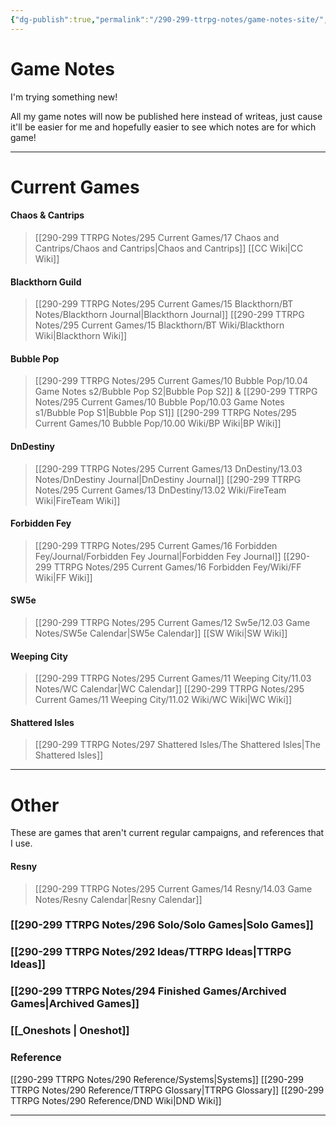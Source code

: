 ```yaml
---
{"dg-publish":true,"permalink":"/290-299-ttrpg-notes/game-notes-site/","tags":"gardenEntry"}
---
```



# Game Notes


I'm trying something new!

All my game notes will now be published here instead of writeas, just cause it'll be easier for me and hopefully easier to see which notes are for which game!

****

# Current Games

#### Chaos & Cantrips
> [[290-299 TTRPG Notes/295 Current Games/17 Chaos and Cantrips/Chaos and Cantrips\|Chaos and Cantrips]]
> [[CC Wiki\|CC Wiki]] 

#### Blackthorn Guild
> [[290-299 TTRPG Notes/295 Current Games/15 Blackthorn/BT Notes/Blackthorn Journal\|Blackthorn Journal]] 
> [[290-299 TTRPG Notes/295 Current Games/15 Blackthorn/BT Wiki/Blackthorn Wiki\|Blackthorn Wiki]]

#### Bubble Pop 
> [[290-299 TTRPG Notes/295 Current Games/10 Bubble Pop/10.04 Game Notes s2/Bubble Pop S2\|Bubble Pop S2]] & [[290-299 TTRPG Notes/295 Current Games/10 Bubble Pop/10.03 Game Notes s1/Bubble Pop S1\|Bubble Pop S1]]
> [[290-299 TTRPG Notes/295 Current Games/10 Bubble Pop/10.00 Wiki/BP Wiki\|BP Wiki]]

#### DnDestiny 
> [[290-299 TTRPG Notes/295 Current Games/13 DnDestiny/13.03 Notes/DnDestiny Journal\|DnDestiny Journal]]
> [[290-299 TTRPG Notes/295 Current Games/13 DnDestiny/13.02 Wiki/FireTeam Wiki\|FireTeam Wiki]]

#### Forbidden Fey
> [[290-299 TTRPG Notes/295 Current Games/16 Forbidden Fey/Journal/Forbidden Fey Journal\|Forbidden Fey Journal]] 
> [[290-299 TTRPG Notes/295 Current Games/16 Forbidden Fey/Wiki/FF Wiki\|FF Wiki]]

#### SW5e 
> [[290-299 TTRPG Notes/295 Current Games/12 Sw5e/12.03 Game Notes/SW5e Calendar\|SW5e Calendar]]
> [[SW Wiki\|SW Wiki]]

#### Weeping City 
> [[290-299 TTRPG Notes/295 Current Games/11 Weeping City/11.03 Notes/WC Calendar\|WC Calendar]]
> [[290-299 TTRPG Notes/295 Current Games/11 Weeping City/11.02 Wiki/WC Wiki\|WC Wiki]]

#### Shattered Isles
> [[290-299 TTRPG Notes/297 Shattered Isles/The Shattered Isles\|The Shattered Isles]]

****

# Other

These are games that aren't current regular campaigns, and references that I use.

#### Resny 
> [[290-299 TTRPG Notes/295 Current Games/14 Resny/14.03 Game Notes/Resny Calendar\|Resny Calendar]]

### [[290-299 TTRPG Notes/296 Solo/Solo Games\|Solo Games]]

### [[290-299 TTRPG Notes/292 Ideas/TTRPG Ideas\|TTRPG Ideas]]

### [[290-299 TTRPG Notes/294 Finished Games/Archived Games\|Archived Games]]

### [[_Oneshots \| Oneshot]]

### Reference
[[290-299 TTRPG Notes/290 Reference/Systems\|Systems]]
[[290-299 TTRPG Notes/290 Reference/TTRPG Glossary\|TTRPG Glossary]]
[[290-299 TTRPG Notes/290 Reference/DND Wiki\|DND Wiki]]

****